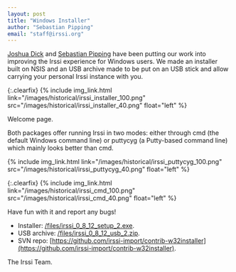 ```yaml
---
layout: post
title: "Windows Installer"
author: "Sebastian Pipping"
email: "staff@irssi.org"
---
```


[Joshua Dick](http://joshdick.net/) and [Sebastian
Pipping](http://www.hartwork.org/) have been putting our work into improving the
Irssi experience for Windows users. We made an installer built on NSIS and an
USB archive made to be put on an USB stick and allow carrying your personal
Irssi instance with you.

{:.clearfix}
{% include img_link.html link="/images/historical/irssi_installer_100.png" src="/images/historical/irssi_installer_40.png" float="left" %}

Welcome page.

Both packages offer running Irssi in two modes: either through cmd (the default
Windows command line) or puttycyg (a Putty-based command line) which mainly
looks better than cmd.

{% include img_link.html link="/images/historical/irssi_puttycyg_100.png" src="/images/historical/irssi_puttycyg_40.png" float="left" %}

{:.clearfix}
{% include img_link.html link="/images/historical/irssi_cmd_100.png" src="/images/historical/irssi_cmd_40.png" float="left" %}

Have fun with it and report any bugs!

- Installer: [/files/irssi_0_8_12_setup_2.exe](http://www.irssi.org/files/irssi_0_8_12_setup_2.exe).
- USB archive: [/files/irssi_0_8_12_usb_2.zip](http://www.irssi.org/files/irssi_0_8_12_usb_2.zip).
- SVN repo: [https://github.com/irssi-import/contrib-w32installer](https://github.com/irssi-import/contrib-w32installer).

The Irssi Team.
